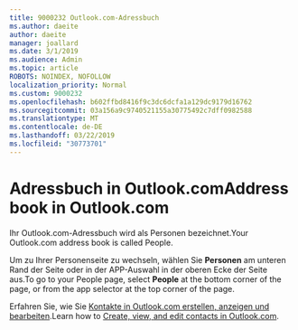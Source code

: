 ```yaml
---
title: 9000232 Outlook.com-Adressbuch
ms.author: daeite
author: daeite
manager: joallard
ms.date: 3/1/2019
ms.audience: Admin
ms.topic: article
ROBOTS: NOINDEX, NOFOLLOW
localization_priority: Normal
ms.custom: 9000232
ms.openlocfilehash: b602ffbd8416f9c3dc6dcfa1a129dc9179d16762
ms.sourcegitcommit: 03a156a9c9740521155a30775492c7dff0982588
ms.translationtype: MT
ms.contentlocale: de-DE
ms.lasthandoff: 03/22/2019
ms.locfileid: "30773701"
---
```

# <a name="address-book-in-outlookcom"></a><span data-ttu-id="c6bfb-102">Adressbuch in Outlook.com</span><span class="sxs-lookup"><span data-stu-id="c6bfb-102">Address book in Outlook.com</span></span>

<span data-ttu-id="c6bfb-103">Ihr Outlook.com-Adressbuch wird als Personen bezeichnet.</span><span class="sxs-lookup"><span data-stu-id="c6bfb-103">Your Outlook.com address book is called People.</span></span>

<span data-ttu-id="c6bfb-104">Um zu Ihrer Personenseite zu wechseln, wählen Sie **Personen** am unteren Rand der Seite oder in der APP-Auswahl in der oberen Ecke der Seite aus.</span><span class="sxs-lookup"><span data-stu-id="c6bfb-104">To go to your People page, select **People** at the bottom corner of the page, or from the app selector at the top corner of the page.</span></span>

<span data-ttu-id="c6bfb-105">Erfahren Sie, wie Sie [Kontakte in Outlook.com erstellen, anzeigen und bearbeiten](https://support.office.com/article/5b909158-036e-4820-92f7-2a27f57b9f01).</span><span class="sxs-lookup"><span data-stu-id="c6bfb-105">Learn how to [Create, view, and edit contacts in Outlook.com](https://support.office.com/article/5b909158-036e-4820-92f7-2a27f57b9f01).</span></span>